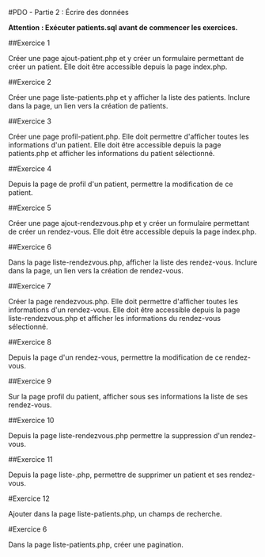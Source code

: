 #PDO - Partie 2 : Écrire des données

**Attention : Exécuter patients.sql avant de commencer les exercices.**

##Exercice 1

Créer une page ajout-patient.php et y créer un formulaire permettant de créer un patient. Elle doit être accessible depuis la page index.php.

##Exercice 2

Créer une page liste-patients.php et y afficher la liste des patients. Inclure dans la page, un lien vers la création de patients.

##Exercice 3

Créer une page profil-patient.php. Elle doit permettre d'afficher toutes les informations d'un patient. Elle doit être accessible depuis la page patients.php et afficher les informations du patient sélectionné.

##Exercice 4

Depuis la page de profil d'un patient, permettre la modification de ce patient.

##Exercice 5

Créer une page ajout-rendezvous.php et y créer un formulaire permettant de créer un rendez-vous. Elle doit être accessible depuis la page index.php.

##Exercice 6

Dans la page liste-rendezvous.php, afficher la liste des rendez-vous. Inclure dans la page, un lien vers la création de rendez-vous.

##Exercice 7

Créer la page rendezvous.php. Elle doit permettre d'afficher toutes les informations d'un rendez-vous. Elle doit être accessible depuis la page liste-rendezvous.php et afficher les informations du rendez-vous sélectionné.

##Exercice 8

Depuis la page d'un rendez-vous, permettre la modification de ce rendez-vous.

##Exercice 9

Sur la page profil du patient, afficher sous ses informations la liste de ses rendez-vous.

##Exercice 10

Depuis la page liste-rendezvous.php permettre la suppression d'un rendez-vous.

##Exercice 11

Depuis la page liste-.php, permettre de supprimer un patient et ses rendez-vous.

#Exercice 12

Ajouter dans la page liste-patients.php, un champs de recherche.

#Exercice 6

Dans la page liste-patients.php, créer une pagination.

